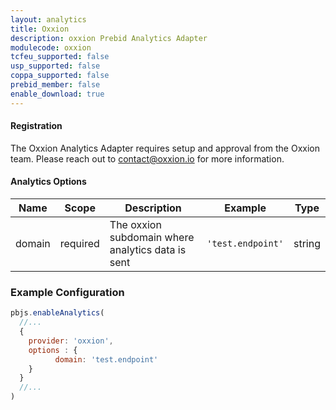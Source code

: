 ```yaml
---
layout: analytics
title: Oxxion
description: oxxion Prebid Analytics Adapter
modulecode: oxxion
tcfeu_supported: false
usp_supported: false
coppa_supported: false
prebid_member: false
enable_download: true
---
```


#### Registration

The Oxxion Analytics Adapter requires setup and approval from the
Oxxion team. Please reach out to <contact@oxxion.io> for more information.

#### Analytics Options

| Name   | Scope    | Description                                         | Example            | Type   |
|--------|----------|-----------------------------------------------------|--------------------|--------|
| domain | required | The oxxion subdomain where analytics data is sent   | `'test.endpoint'`  | string |

### Example Configuration

```javascript
pbjs.enableAnalytics(
  //...
  {
    provider: 'oxxion',
    options : {
          domain: 'test.endpoint'
    }
  }
  //...
)
```

